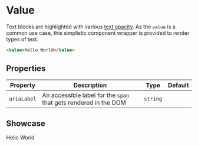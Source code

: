 <script lang="ts">
    import Value from "$lib/components/Value.svelte";
</script>

# Value

Text blocks are highlighted with various [text opacity](/utility-classes/text-opacity). As the `value` is a common use case, this simplistic component wrapper is provided to render types of text.

```html
<Value>Hello World</Value>
```

## Properties

| Property    | Description                                                      | Type      | Default |
| ----------- |------------------------------------------------------------------| --------- | ------- |
| `ariaLabel` | An accessible label for the `span` that gets rendered in the DOM | `string`  |         |

## Showcase

<Value>Hello World</Value>